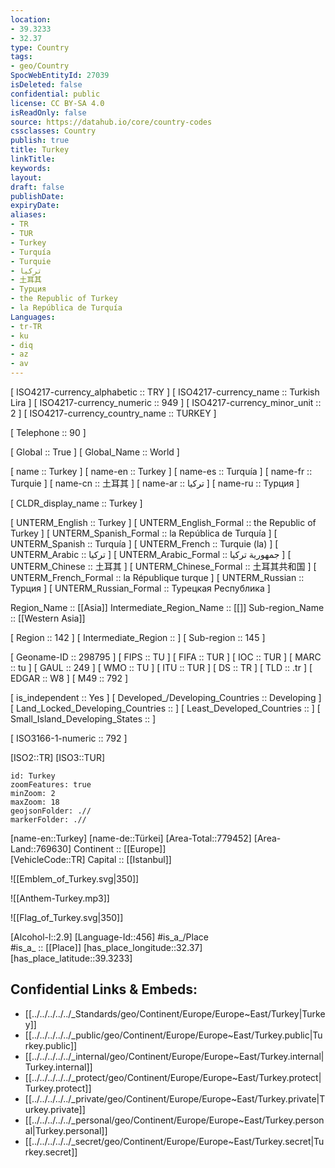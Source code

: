 ```yaml
---
location:
- 39.3233
- 32.37
type: Country
tags:
- geo/Country
SpocWebEntityId: 27039
isDeleted: false
confidential: public
license: CC BY-SA 4.0
isReadOnly: false
source: https://datahub.io/core/country-codes
cssclasses: Country
publish: true
title: Turkey
linkTitle: 
keywords: 
layout: 
draft: false
publishDate: 
expiryDate: 
aliases:
- TR
- TUR
- Turkey
- Turquía
- Turquie
- تركيا
- 土耳其
- Турция
- the Republic of Turkey
- la República de Turquía
Languages:
- tr-TR
- ku
- diq
- az
- av
---
```



[	ISO4217-currency_alphabetic	 :: TRY ] 
[	ISO4217-currency_name	 :: Turkish Lira ] 
[	ISO4217-currency_numeric	 :: 949 ] 
[	ISO4217-currency_minor_unit	 :: 2 ] 
[	ISO4217-currency_country_name	 :: TURKEY ] 

[	Telephone	 :: 90 ] 

[	Global	 :: True ] 
[	Global_Name	 :: World ] 

[	name	 :: Turkey ] 
[	name-en	 :: Turkey ] 
[	name-es	 :: Turquía ] 
[	name-fr	 :: Turquie ] 
[	name-cn	 :: 土耳其 ] 
[	name-ar	 :: تركيا ] 
[	name-ru	 :: Турция ] 

[	CLDR_display_name	 :: Turkey ] 

[	UNTERM_English	 :: Turkey ] 
[	UNTERM_English_Formal	 :: the Republic of Turkey ] 
[	UNTERM_Spanish_Formal	 :: la República de Turquía ] 
[	UNTERM_Spanish	 :: Turquía ] 
[	UNTERM_French	 :: Turquie (la) ] 
[	UNTERM_Arabic	 :: تركيا ] 
[	UNTERM_Arabic_Formal	 :: جمهورية تركيا ] 
[	UNTERM_Chinese	 :: 土耳其 ] 
[	UNTERM_Chinese_Formal	 :: 土耳其共和国 ] 
[	UNTERM_French_Formal	 :: la République turque ] 
[	UNTERM_Russian	 :: Турция ] 
[	UNTERM_Russian_Formal	 :: Турецкая Республика ] 

Region_Name ::  [[Asia]] 
Intermediate_Region_Name ::  [[]] 
Sub-region_Name ::  [[Western Asia]] 

[	Region	 :: 142 ] 
[	Intermediate_Region	 ::  ] 
[	Sub-region	 :: 145 ] 

[	Geoname-ID	 :: 298795 ] 
[	FIPS	 :: TU ] 
[	FIFA	 :: TUR ] 
[	IOC	 :: TUR ] 
[	MARC	 :: tu ] 
[	GAUL	 :: 249 ] 
[	WMO	 :: TU ] 
[	ITU	 :: TUR ] 
[	DS	 :: TR ] 
[	TLD	 :: .tr ] 
[	EDGAR	 :: W8 ] 
[	M49	 :: 792 ] 

[	is_independent	 :: Yes ] 
[	Developed_/Developing_Countries	 :: Developing ] 
[	Land_Locked_Developing_Countries	 ::  ] 
[	Least_Developed_Countries	 ::  ] 
[	Small_Island_Developing_States	 ::  ] 

[	ISO3166-1-numeric	 :: 792 ] 



[ISO2::TR] 
[ISO3::TUR] 

```leaflet
id: Turkey
zoomFeatures: true 
minZoom: 2 
maxZoom: 18
geojsonFolder: .//
markerFolder: .//
```

[name-en::Turkey] 
[name-de::Türkei] 
[Area-Total::779452] 
[Area-Land::769630] 
Continent :: [[Europe]]  
[VehicleCode::TR] 
Capital :: [[Istanbul]]  

![[Emblem_of_Turkey.svg|350]] 

![[Anthem-Turkey.mp3]] 

![[Flag_of_Turkey.svg|350]] 

[Alcohol-l::2.9] 
[Language-Id::456] 
#is_a_/Place  
#is_a_ :: [[Place]] 
[has_place_longitude::32.37] 
[has_place_latitude::39.3233] 



## Confidential Links & Embeds: 
- [[../../../../../_Standards/geo/Continent/Europe/Europe~East/Turkey|Turkey]] 
- [[../../../../../_public/geo/Continent/Europe/Europe~East/Turkey.public|Turkey.public]] 
- [[../../../../../_internal/geo/Continent/Europe/Europe~East/Turkey.internal|Turkey.internal]] 
- [[../../../../../_protect/geo/Continent/Europe/Europe~East/Turkey.protect|Turkey.protect]] 
- [[../../../../../_private/geo/Continent/Europe/Europe~East/Turkey.private|Turkey.private]] 
- [[../../../../../_personal/geo/Continent/Europe/Europe~East/Turkey.personal|Turkey.personal]] 
- [[../../../../../_secret/geo/Continent/Europe/Europe~East/Turkey.secret|Turkey.secret]] 

